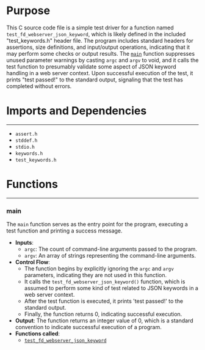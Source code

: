 # Purpose
This C source code file is a simple test driver for a function named `test_fd_webserver_json_keyword`, which is likely defined in the included "test_keywords.h" header file. The program includes standard headers for assertions, size definitions, and input/output operations, indicating that it may perform some checks or output results. The [`main`](#main) function suppresses unused parameter warnings by casting `argc` and `argv` to void, and it calls the test function to presumably validate some aspect of JSON keyword handling in a web server context. Upon successful execution of the test, it prints "test passed!" to the standard output, signaling that the test has completed without errors.
# Imports and Dependencies

---
- `assert.h`
- `stddef.h`
- `stdio.h`
- `keywords.h`
- `test_keywords.h`


# Functions

---
### main<!-- {{#callable:main}} -->
The `main` function serves as the entry point for the program, executing a test function and printing a success message.
- **Inputs**:
    - `argc`: The count of command-line arguments passed to the program.
    - `argv`: An array of strings representing the command-line arguments.
- **Control Flow**:
    - The function begins by explicitly ignoring the `argc` and `argv` parameters, indicating they are not used in this function.
    - It calls the `test_fd_webserver_json_keyword()` function, which is assumed to perform some kind of test related to JSON keywords in a web server context.
    - After the test function is executed, it prints 'test passed!' to the standard output.
    - Finally, the function returns 0, indicating successful execution.
- **Output**: The function returns an integer value of 0, which is a standard convention to indicate successful execution of a program.
- **Functions called**:
    - [`test_fd_webserver_json_keyword`](test_keywords.h.driver.md#test_fd_webserver_json_keyword)


